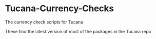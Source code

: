 # Tucana-Currency-Checks

The currency check scripts for Tucana

These find the latest version of most of the packages in the Tucana repo

